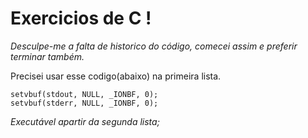 # Exercicios de C !

*Desculpe-me a falta de historico do código, comecei assim e preferir terminar também.*

Precisei usar esse codigo(abaixo) na primeira lista.

```
setvbuf(stdout, NULL, _IONBF, 0);
setvbuf(stderr, NULL, _IONBF, 0);
```


 *Executável apartir da segunda lista;*

 
